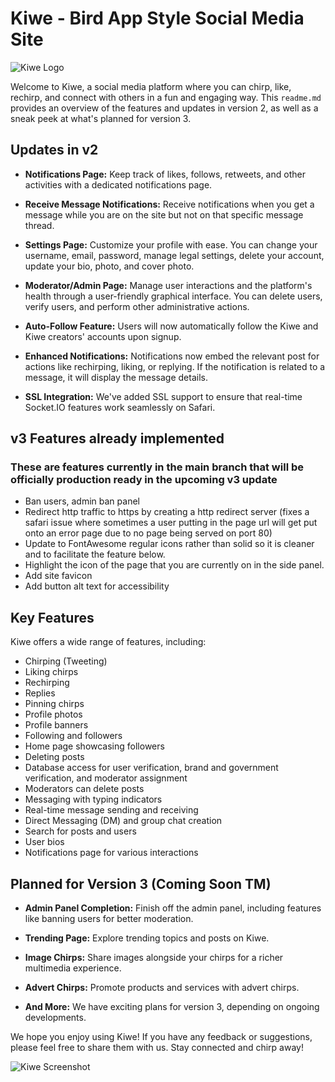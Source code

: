 # Kiwe - Bird App Style Social Media Site

![Kiwe Logo](link_to_logo_image.png)

Welcome to Kiwe, a social media platform where you can chirp, like, rechirp, and connect with others in a fun and engaging way. This `readme.md` provides an overview of the features and updates in version 2, as well as a sneak peek at what's planned for version 3.

## Updates in v2
- **Notifications Page:** Keep track of likes, follows, retweets, and other activities with a dedicated notifications page.

- **Receive Message Notifications:** Receive notifications when you get a message while you are on the site but not on that specific message thread.

- **Settings Page:** Customize your profile with ease. You can change your username, email, password, manage legal settings, delete your account, update your bio, photo, and cover photo.

- **Moderator/Admin Page:** Manage user interactions and the platform's health through a user-friendly graphical interface. You can delete users, verify users, and perform other administrative actions.

- **Auto-Follow Feature:** Users will now automatically follow the Kiwe and Kiwe creators' accounts upon signup.

- **Enhanced Notifications:** Notifications now embed the relevant post for actions like rechirping, liking, or replying. If the notification is related to a message, it will display the message details.

- **SSL Integration:** We've added SSL support to ensure that real-time Socket.IO features work seamlessly on Safari.

## v3 Features already implemented
### These are features currently in the main branch that will be officially production ready in the upcoming v3 update
- Ban users, admin ban panel
- Redirect http traffic to https by creating a http redirect server (fixes a safari issue where sometimes a user putting in the page url will get put onto an error page due to no page being served on port 80)
- Update to FontAwesome regular icons rather than solid so it is cleaner and to facilitate the feature below.
- Highlight the icon of the page that you are currently on in the side panel.
- Add site favicon
- Add button alt text for accessibility

## Key Features
Kiwe offers a wide range of features, including:
- Chirping (Tweeting)
- Liking chirps
- Rechirping
- Replies
- Pinning chirps
- Profile photos
- Profile banners
- Following and followers
- Home page showcasing followers
- Deleting posts
- Database access for user verification, brand and government verification, and moderator assignment
- Moderators can delete posts
- Messaging with typing indicators
- Real-time message sending and receiving
- Direct Messaging (DM) and group chat creation
- Search for posts and users
- User bios
- Notifications page for various interactions

## Planned for Version 3 (Coming Soon TM)
- **Admin Panel Completion:** Finish off the admin panel, including features like banning users for better moderation.

- **Trending Page:** Explore trending topics and posts on Kiwe.

- **Image Chirps:** Share images alongside your chirps for a richer multimedia experience.

- **Advert Chirps:** Promote products and services with advert chirps.

- **And More:** We have exciting plans for version 3, depending on ongoing developments.

We hope you enjoy using Kiwe! If you have any feedback or suggestions, please feel free to share them with us. Stay connected and chirp away!

![Kiwe Screenshot](link_to_screenshot_image.png)
